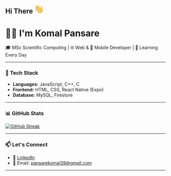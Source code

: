 <h2> Hi There <img src="https://github.com/ABSphreak/ABSphreak/blob/master/gifs/Hi.gif" width="30px"></h2>


# 👩‍💻 I'm Komal Pansare
🎓 MSc Scientific Computing | 🌐 Web & 📱 Mobile Developer | 🚀 Learning Every Day

---

### 🚀 Tech Stack
- **Languages:** JavaScript, C++, C 
- **Frontend:** HTML, CSS, React Native (Expo)  
- **Database:** MySQL, Firestore  

---


### 📊 GitHub Stats

[![GitHub Streak](https://github-readme-streak-stats.herokuapp.com?user=Pansarekomal039&theme=radical)](https://git.io/streak-stats)



---

### 📫 Let's Connect
- 🔗 [LinkedIn](https://www.linkedin.com/in/komal-pansare-7321b3267/)
- 📧 Email: pansarekomal39@gmail.com

<!--
### 💡 Fun Facts
- 🌱 Currently exploring full-stack development
- ✨ Love turning ideas into real apps
- ☕ Always up for coffee & code!
-->
---
